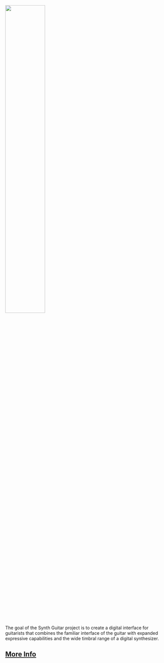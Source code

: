 <img src="https://michaeldonovan.github.io/SynthGuitar/assets/photography/gallery/synthguitar14.jp-664x1000.jpg" width="50%"/>


The goal of the Synth Guitar project is to create a digital interface for guitarists that combines the familiar interface of
the guitar with expanded expressive capabilities and the wide timbral range of a digital synthesizer.


## [More Info](http://michaeldonovan.github.io/SynthGuitar)
